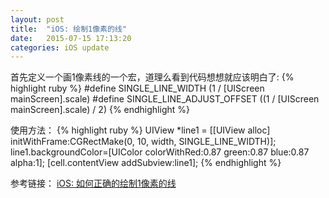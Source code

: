 ```yaml
---
layout: post
title:  "iOS: 绘制1像素的线"
date:   2015-07-15 17:13:20
categories: iOS update
---
```


首先定义一个画1像素线的一个宏，道理么看到代码想想就应该明白了:
{% highlight ruby %}
#define SINGLE_LINE_WIDTH           (1 / [UIScreen mainScreen].scale)
#define SINGLE_LINE_ADJUST_OFFSET   ((1 / [UIScreen mainScreen].scale) / 2)
{% endhighlight %}

使用方法：
{% highlight ruby %}
UIView *line1 = [[UIView alloc] initWithFrame:CGRectMake(0, 10, width, SINGLE_LINE_WIDTH)];
line1.backgroundColor=[UIColor colorWithRed:0.87 green:0.87 blue:0.87 alpha:1];
[cell.contentView addSubview:line1];
{% endhighlight %}

参考链接：
[iOS: 如何正确的绘制1像素的线](http://www.cocoachina.com/ios/20150629/12278.html "iOS: 如何正确的绘制1像素的线")